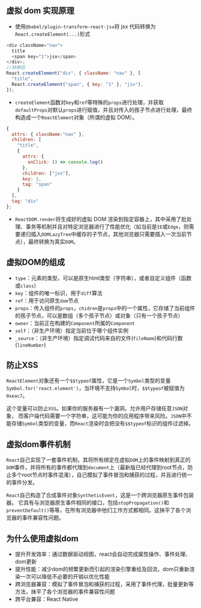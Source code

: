 

## 虚拟 dom 实现原理

- 使用`@babel/plugin-transform-react-jsx`将 jsx 代码转换为`React.createElement(...)`形式

```js
<div className="nav">
  title
  <span key="1">jsx</span>
</div>;
//转换后
React.createElement("div", { className: "nav" }, [
  "title",
  React.createElement("span", { key: "1" }, "jsx"),
]);
```

- `createElement`函数对`key`和`ref`等特殊的`props`进行处理，并获取`defaultProps`对默认`props`进行赋值，并且对传入的孩子节点进行处理，最终构造成一个`ReactElement`对象（所谓的虚拟 DOM）。

```js
{
  attrs: { className:"nav" },
  children: [
    "title",
    {
      attrs: {
        onClick: () => console.log()
      },
      children: ["jsx"],
      key: 1,
      tag: "span"
    }
  ],
  tag: "div"
};
```

- `ReactDOM.render`将生成好的虚拟 DOM 渲染到指定容器上，其中采用了批处理、事务等机制并且对特定浏览器进行了性能优化（如当前是`IE`或`Edge`，则需要递归插入`DOMLazyTree`中缓存的子节点，其他浏览器只需要插入一次当前节点），最终转换为真实`DOM`。

## 虚拟DOM的组成

- `type`：元素的类型，可以是原生html类型（字符串），或者自定义组件（函数或`class`）
- `key`：组件的唯一标识，用于`diff`算法
- `ref`：用于访问原生`dom`节点
- `props`：传入组件的`props`，`chidren`是`props`中的一个属性，它存储了当前组件的孩子节点，可以是数组（多个孩子节点）或对象（只有一个孩子节点）
- `owner`：当前正在构建的`Component`所属的`Component`
- `self`：（非生产环境）指定当前位于哪个组件实例
- `_source`：（非生产环境）指定调试代码来自的文件(`fileName`)和代码行数(`lineNumber`)

## 防止XSS

`ReactElement`对象还有一个`$$typeof`属性，它是一个`Symbol`类型的变量`Symbol.for('react.element')`，当环境不支持`Symbol`时，`$$typeof`被赋值为`0xeac7`。

这个变量可以防止`XSS`。如果你的服务器有一个漏洞，允许用户存储任意`JSON`对象， 而客户端代码需要一个字符串，这可能为你的应用程序带来风险。`JSON`中不能存储`Symbol`类型的变量，而`React`渲染时会把没有`$$typeof`标识的组件过滤掉。

## 虚拟dom事件机制

`React`自己实现了一套事件机制，其将所有绑定在虚拟`DOM`上的事件映射到真正的`DOM`事件，并将所有的事件都代理到`document`上（最新版已经代理到root节点，防止多个root节点时事件混淆），自己模拟了事件冒泡和捕获的过程，并且进行统一的事件分发。

`React`自己构造了合成事件对象`SyntheticEvent`，这是一个跨浏览器原生事件包装器。 它具有与浏览器原生事件相同的接口，包括`stopPropagation()`和`preventDefault()`等等，在所有浏览器中他们工作方式都相同。这抹平了各个浏览器的事件兼容性问题。




## 为什么使用虚拟dom

* 提升开发效率：通过数据驱动视图，react会自动完成属性操作、事件处理、dom更新
* 提升性能：减少dom的频繁更新而引起的渲染引擎重绘及回流，dom只重新渲染一次可以降低不必要的开销以优化性能
* 跨浏览器兼容：模拟了事件冒泡和捕获的过程，采用了事件代理，批量更新等方法，抹平了各个浏览器的事件兼容性问题
* 跨平台兼容：React Native